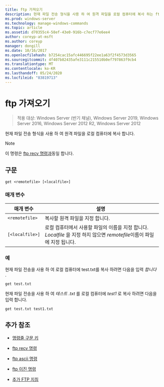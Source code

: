 ```yaml
---
title: ftp 가져오기
description: 현재 파일 전송 형식을 사용 하 여 원격 파일을 로컬 컴퓨터에 복사 하는 ftp get 명령에 대 한 참조 항목입니다.
ms.prod: windows-server
ms.technology: manage-windows-commands
ms.topic: article
ms.assetid: d70355c4-58ef-43e0-916b-c7ecf77e6ee4
author: coreyp-at-msft
ms.author: coreyp
manager: dongill
ms.date: 10/16/2017
ms.openlocfilehash: b7254cac15afc446695f22ee1a63f2f4573d3565
ms.sourcegitcommit: 4f407b82435afe3111c215510b0ef797863f9cb4
ms.translationtype: MT
ms.contentlocale: ko-KR
ms.lasthandoff: 05/24/2020
ms.locfileid: "83819713"
---
```

# <a name="ftp-get"></a>ftp 가져오기

> 적용 대상: Windows Server (반기 채널), Windows Server 2019, Windows Server 2016, Windows Server 2012 R2, Windows Server 2012

현재 파일 전송 형식을 사용 하 여 원격 파일을 로컬 컴퓨터에 복사 합니다.

> [!NOTE]
> 이 명령은 [ftp recv 명령과](ftp-recv.md)동일 합니다.

## <a name="syntax"></a>구문

```
get <remotefile> [<localfile>]
```

### <a name="parameters"></a>매개 변수

| 매개 변수 | 설명 |
| --------- | ----------- |
| `<remotefile>` | 복사할 원격 파일을 지정 합니다. |
| `[<localfile>]` | 로컬 컴퓨터에서 사용할 파일의 이름을 지정 합니다. *Localfile* 을 지정 하지 않으면 *remotefile*이름이 파일에 지정 됩니다. |

### <a name="examples"></a>예

현재 파일 전송을 사용 하 여 로컬 컴퓨터에 test.txt를 복사 하려면 다음을 입력 *합니다* .

```
get test.txt
```

현재 파일 전송을 사용 하 여 *테스트 .txt* 를 로컬 컴퓨터에 *test1* 로 복사 하려면 다음을 입력 합니다.

```
get test.txt test1.txt
```

## <a name="additional-references"></a>추가 참조

- [명령줄 구문 키](command-line-syntax-key.md)

- [ftp recv 명령](ftp-recv.md)

- [ftp ascii 명령](ftp-ascii.md)

- [ftp 이진 명령](ftp-binary.md)

- [추가 FTP 지침](https://docs.microsoft.com/previous-versions/orphan-topics/ws.10/cc756013(v=ws.10))
